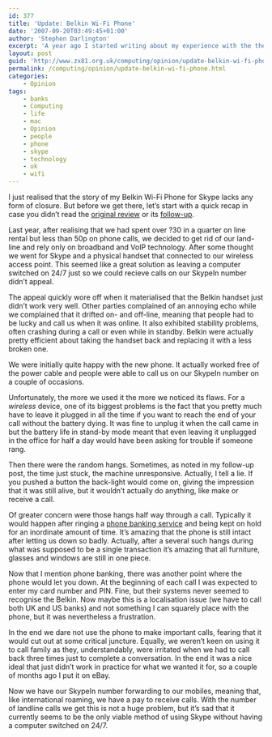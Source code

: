 ```yaml
---
id: 377
title: 'Update: Belkin Wi-Fi Phone'
date: '2007-09-20T03:49:45+01:00'
author: 'Stephen Darlington'
excerpt: 'A year ago I started writing about my experience with the then-new Belkin Wi-Fi Phone for Skype. I''ve been quiet on the subject for a while, but here is the latest update on my experience.'
layout: post
guid: 'http://www.zx81.org.uk/computing/opinion/update-belkin-wi-fi-phone.html'
permalink: /computing/opinion/update-belkin-wi-fi-phone.html
categories:
    - Opinion
tags:
    - banks
    - Computing
    - life
    - mac
    - Opinion
    - people
    - phone
    - skype
    - technology
    - uk
    - wifi
---
```


I just realised that the story of my Belkin Wi-Fi Phone for Skype lacks any form of closure. But before we get there, let’s start with a quick recap in case you didn’t read the [original review](/computing/opinion/review-belkin-wi-fi-phone.html "Skype phone review") or its [follow-up](/computing/opinion/follow-up-belkin-wi-fi-phone.html "Skype phone follow up").

Last year, after realising that we had spent over ?30 in a quarter on line rental but less than 50p on phone calls, we decided to get rid of our land-line and rely only on broadband and VoIP technology. After some thought we went for Skype and a physical handset that connected to our wireless access point. This seemed like a great solution as leaving a computer switched on 24/7 just so we could recieve calls on our SkypeIn number didn’t appeal.

The appeal quickly wore off when it materialised that the Belkin handset just didn’t work very well. Other parties complained of an annoying echo while we complained that it drifted on- and off-line, meaning that people had to be lucky and call us when it was online. It also exhibited stability problems, often crashing during a call or even while in standby. Belkin were actually pretty efficient about taking the handset back and replacing it with a less broken one.


We were initially quite happy with the new phone. It actually worked free of the power cable and people were able to call us on our SkypeIn number on a couple of occasions.

Unfortunately, the more we used it the more we noticed its flaws. For a *wireless* device, one of its biggest problems is the fact that you pretty much have to leave it plugged in all the time if you want to reach the end of your call without the battery dying. It was fine to unplug it when the call came in but the battery life in stand-by mode meant that even leaving it unplugged in the office for half a day would have been asking for trouble if someone rang.

Then there were the random hangs. Sometimes, as noted in my follow-up post, the time just stuck, the machine unresponsive. Actually, I tell a lie. If you pushed a button the back-light would come on, giving the impression that it was still alive, but it wouldn’t actually do anything, like make or receive a call.

Of greater concern were those hangs half way through a call. Typically it would happen after ringing a [phone banking service](/blog/merchant-bankers.html "Our much hated bank") and being kept on hold for an inordinate amount of time. It’s amazing that the phone is still intact after letting us down so badly. Actually, after a several such hangs during what was supposed to be a single transaction it’s amazing that all furniture, glasses and windows are still in one piece.

Now that I mention phone banking, there was another point where the phone would let you down. At the beginning of each call I was expected to enter my card number and PIN. Fine, but their systems never seemed to recognise the Belkin. Now maybe this is a localisation issue (we have to call both UK and US banks) and not something I can squarely place with the phone, but it was nevertheless a frustration.

In the end we dare not use the phone to make important calls, fearing that it would cut out at some critical juncture. Equally, we weren’t keen on using it to call family as they, understandably, were irritated when we had to call back three times just to complete a conversation. In the end it was a nice ideal that just didn’t work in practice for what we wanted it for, so a couple of months ago I put it on eBay.

Now we have our SkypeIn number forwarding to our mobiles, meaning that, like international roaming, we have a pay to receive calls. With the number of landline calls we get this is not a huge problem, but it’s sad that it currently seems to be the only viable method of using Skype without having a computer switched on 24/7.